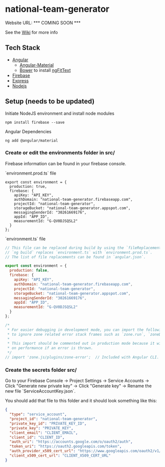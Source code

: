 # national-team-generator

<p>Website URL: *** COMING SOON ***</p>
<p>See the <a href="https://github.com/maxkarnold/national-team-generator/wiki">Wiki</a> for more info</p>

## Tech Stack
* [Angular](https://angular.io/)
  * [Angular-Material](https://material.angular.io/)
  * [Bower](https://bower.io/) to install [ngFitText](https://github.com/patrickmarabeas/ng-FitText.js) 
* [Firebase](https://firebase.google.com/docs)
* [Express](https://expressjs.com/)
* [Nodejs](https://nodejs.org/en/)

## Setup (needs to be updated)
Initiate NodeJS environment and install node modules
<br>
```
npm install firebase --save
```
Angular Dependencies
```
ng add @angular/material
```
### Create or edit the environments folder in src/
<p>Firebase information can be found in your firebase console.</p>
<p>`environment.prod.ts` file</p>

```
export const environment = {
  production: true,
  firebase: {
    apiKey: "API_KEY",
    authDomain: "national-team-generator.firebaseapp.com",
    projectId: "national-team-generator",
    storageBucket: "national-team-generator.appspot.com",
    messagingSenderId: "30261669176",
    appId: "APP_ID",
    measurementId: "G-QV0DJSQSL2"
  }
};
```

<p>`environment.ts` file</p>

```javascript
// This file can be replaced during build by using the `fileReplacements` array.
// `ng build` replaces `environment.ts` with `environment.prod.ts`.
// The list of file replacements can be found in `angular.json`.

export const environment = {
  production: false,
  firebase: {
    apiKey: "API_KEY",
    authDomain: "national-team-generator.firebaseapp.com",
    projectId: "national-team-generator",
    storageBucket: "national-team-generator.appspot.com",
    messagingSenderId: "30261669176",
    appId: "APP_ID",
    measurementId: "G-QV0DJSQSL2"
  }
};

/*
 * For easier debugging in development mode, you can import the following file
 * to ignore zone related error stack frames such as `zone.run`, `zoneDelegate.invokeTask`.
 *
 * This import should be commented out in production mode because it will have a negative impact
 * on performance if an error is thrown.
 */
// import 'zone.js/plugins/zone-error';  // Included with Angular CLI.

```

### Create the secrets folder src/
<p>Go to your Firebase Console -> Project Settings -> Service Accounts -> Click "Generate new private key" -> Click "Generate key" -> Rename the new file `ServiceAccountKey.json`.</p>
<p>You should add that file to this folder and it should look something like this:</p>

```json
{
  "type": "service_account",
  "project_id": "national-team-generator",
  "private_key_id": "PRIVATE_KEY_ID",
  "private_key": "PRIVATE_KEY",
  "client_email": "CLIENT_EMAIL",
  "client_id": "CLIENT_ID",
  "auth_uri": "https://accounts.google.com/o/oauth2/auth",
  "token_uri": "https://oauth2.googleapis.com/token",
  "auth_provider_x509_cert_url": "https://www.googleapis.com/oauth2/v1/certs",
  "client_x509_cert_url": "CLIENT_X509_CERT_URL"
}
```


